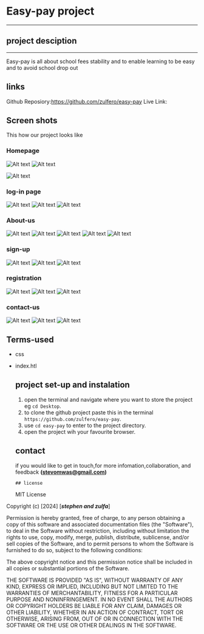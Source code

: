# Easy-pay project
---
## project desciption
---
Easy-pay is all about school fees stability and to enable learning to be easy and to avoid school drop out
## links
Github Reposiory:https://github.com/zulfero/easy-pay
Live Link:

## Screen shots
This how our project looks like

### Homepage
![Alt text](<images/Screenshot from 2024-02-22 10-04-46.png>)
![Alt text](<images/Screenshot from 2024-02-22 10-30-49.png>)
 
![Alt text](<images/Screenshot from 2024-02-22 10-10-56.png>)



### log-in page
![Alt text](<images/Screenshot from 2024-02-22 10-04-46.png>)
![Alt text](<images/Screenshot from 2024-02-22 10-40-11.png>)
![Alt text](<images/Screenshot from 2024-02-22 12-24-47.png>)

### About-us
![Alt text](<images/Screenshot from 2024-02-22 10-04-46.png>)
![Alt text](<images/Screenshot from 2024-02-22 10-46-00.png>)
![Alt text](<images/Screenshot from 2024-02-22 10-44-50.png>)
![Alt text](<images/Screenshot from 2024-02-22 10-46-47.png>)
![Alt text](<images/Screenshot from 2024-02-22 12-24-47.png>)
### sign-up
![Alt text](<images/Screenshot from 2024-02-22 10-04-46.png>)
![Alt text](<images/Screenshot from 2024-02-22 10-47-20.png>)
![Alt text](<images/Screenshot from 2024-02-22 12-24-47.png>)
### registration
![Alt text](<images/Screenshot from 2024-02-22 10-04-46.png>)
![Alt text](<images/Screenshot from 2024-02-22 10-48-25.png>)
![Alt text](<images/Screenshot from 2024-02-22 12-24-47.png>)
### contact-us
![Alt text](<images/Screenshot from 2024-02-22 10-04-46.png>)
![Alt text](<images/Screenshot from 2024-02-22 10-48-56.png>)
![Alt text](<images/Screenshot from 2024-02-22 12-24-47.png>)


## Terms-used
* css
* index.htl
  
  ## project set-up and instalation
  1. open the terminal and navigate where you want to store the project eg `cd Desktop`.
  2. to clone the github project paste this in the terminal ` https://github.com/zulfero/easy-pay`.
  3. use `cd easy-pay` to enter to the project directory.
  4. open the project wih your favourite browser.
   
   ## contact
   if you would like to get in touch,for more infomation,collaboration, and feedback **(stevomwas@gmail.com)**

      ## license

   MIT License

Copyright (c) [2024] [***stephen and zulfa***]

Permission is hereby granted, free of charge, to any person obtaining a copy
of this software and associated documentation files (the "Software"), to deal
in the Software without restriction, including without limitation the rights
to use, copy, modify, merge, publish, distribute, sublicense, and/or sell
copies of the Software, and to permit persons to whom the Software is
furnished to do so, subject to the following conditions:

The above copyright notice and this permission notice shall be included in all
copies or substantial portions of the Software.

THE SOFTWARE IS PROVIDED "AS IS", WITHOUT WARRANTY OF ANY KIND, EXPRESS OR
IMPLIED, INCLUDING BUT NOT LIMITED TO THE WARRANTIES OF MERCHANTABILITY,
FITNESS FOR A PARTICULAR PURPOSE AND NONINFRINGEMENT. IN NO EVENT SHALL THE
AUTHORS OR COPYRIGHT HOLDERS BE LIABLE FOR ANY CLAIM, DAMAGES OR OTHER
LIABILITY, WHETHER IN AN ACTION OF CONTRACT, TORT OR OTHERWISE, ARISING FROM,
OUT OF OR IN CONNECTION WITH THE SOFTWARE OR THE USE OR OTHER DEALINGS IN THE
SOFTWARE.